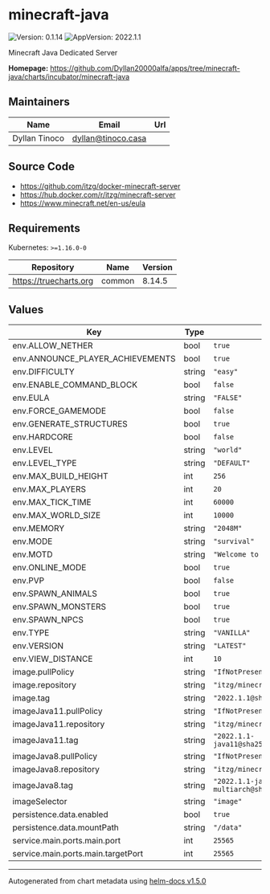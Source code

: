 # minecraft-java

![Version: 0.1.14](https://img.shields.io/badge/Version-0.1.14-informational?style=flat-square) ![AppVersion: 2022.1.1](https://img.shields.io/badge/AppVersion-2022.1.1-informational?style=flat-square)

Minecraft Java Dedicated Server

**Homepage:** <https://github.com/Dyllan20000alfa/apps/tree/minecraft-java/charts/incubator/minecraft-java>

## Maintainers

| Name | Email | Url |
| ---- | ------ | --- |
| Dyllan Tinoco | dyllan@tinoco.casa |  |

## Source Code

* <https://github.com/itzg/docker-minecraft-server>
* <https://hub.docker.com/r/itzg/minecraft-server>
* <https://www.minecraft.net/en-us/eula>

## Requirements

Kubernetes: `>=1.16.0-0`

| Repository | Name | Version |
|------------|------|---------|
| https://truecharts.org | common | 8.14.5 |

## Values

| Key | Type | Default | Description |
|-----|------|---------|-------------|
| env.ALLOW_NETHER | bool | `true` |  |
| env.ANNOUNCE_PLAYER_ACHIEVEMENTS | bool | `true` |  |
| env.DIFFICULTY | string | `"easy"` |  |
| env.ENABLE_COMMAND_BLOCK | bool | `false` |  |
| env.EULA | string | `"FALSE"` |  |
| env.FORCE_GAMEMODE | bool | `false` |  |
| env.GENERATE_STRUCTURES | bool | `true` |  |
| env.HARDCORE | bool | `false` |  |
| env.LEVEL | string | `"world"` |  |
| env.LEVEL_TYPE | string | `"DEFAULT"` |  |
| env.MAX_BUILD_HEIGHT | int | `256` |  |
| env.MAX_PLAYERS | int | `20` |  |
| env.MAX_TICK_TIME | int | `60000` |  |
| env.MAX_WORLD_SIZE | int | `10000` |  |
| env.MEMORY | string | `"2048M"` |  |
| env.MODE | string | `"survival"` |  |
| env.MOTD | string | `"Welcome to Minecraft on TrueNAS Scale!"` |  |
| env.ONLINE_MODE | bool | `true` |  |
| env.PVP | bool | `false` |  |
| env.SPAWN_ANIMALS | bool | `true` |  |
| env.SPAWN_MONSTERS | bool | `true` |  |
| env.SPAWN_NPCS | bool | `true` |  |
| env.TYPE | string | `"VANILLA"` |  |
| env.VERSION | string | `"LATEST"` |  |
| env.VIEW_DISTANCE | int | `10` |  |
| image.pullPolicy | string | `"IfNotPresent"` |  |
| image.repository | string | `"itzg/minecraft-server"` |  |
| image.tag | string | `"2022.1.1@sha256:b54073d712c0b909c797be85582472d01dae0f7b64c85397f45165955ad2ad21"` |  |
| imageJava11.pullPolicy | string | `"IfNotPresent"` |  |
| imageJava11.repository | string | `"itzg/minecraft-server"` |  |
| imageJava11.tag | string | `"2022.1.1-java11@sha256:f8e649fca2efd27c2aa7a3382aeb8ce8f8c9a55221584392d66631ae32233bfb"` |  |
| imageJava8.pullPolicy | string | `"IfNotPresent"` |  |
| imageJava8.repository | string | `"itzg/minecraft-server"` |  |
| imageJava8.tag | string | `"2022.1.1-java8-multiarch@sha256:3fbcf823a00e84691e085e2102670bbdfc1cce00d69d5c4647a620305d5de102"` |  |
| imageSelector | string | `"image"` |  |
| persistence.data.enabled | bool | `true` |  |
| persistence.data.mountPath | string | `"/data"` |  |
| service.main.ports.main.port | int | `25565` |  |
| service.main.ports.main.targetPort | int | `25565` |  |

----------------------------------------------
Autogenerated from chart metadata using [helm-docs v1.5.0](https://github.com/norwoodj/helm-docs/releases/v1.5.0)
